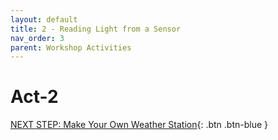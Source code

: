 ```yaml
---
layout: default
title: 2 - Reading Light from a Sensor
nav_order: 3
parent: Workshop Activities
---
```


# Act-2

[NEXT STEP: Make Your Own Weather Station](act-3.html){: .btn .btn-blue }
